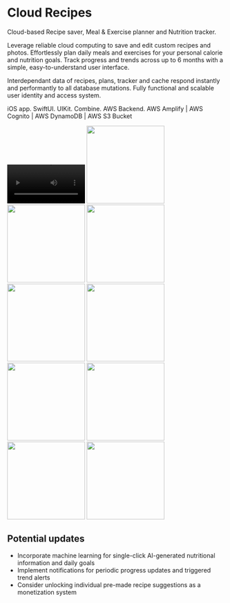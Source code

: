 # Cloud Recipes

Cloud-based Recipe saver, Meal & Exercise planner and Nutrition tracker.

Leverage reliable cloud computing to save and edit custom recipes and photos. 
Effortlessly plan daily meals and exercises for your personal calorie and nutrition goals.
Track progress and trends across up to 6 months with a simple, easy-to-understand user interface.

Interdependant data of recipes, plans, tracker and cache respond instantly and performantly to all database mutations. 
Fully functional and scalable user identity and access system.

iOS app. SwiftUI. UIKit. Combine. AWS Backend.
AWS Amplify | AWS Cognito | AWS DynamoDB | AWS S3 Bucket 


<video width="180" controls>
    <source src="https://raw.githubusercontent.com/haozujz/paleomap/master/preview/video.mp4" type="video/mp4">
</video>
<img src="https://raw.githubusercontent.com/haozujz/paleomap/master/preview/p1.png" width="180"/>
<img src="https://raw.githubusercontent.com/haozujz/paleomap/master/preview/p2.png" width="180"/>
<img src="https://raw.githubusercontent.com/haozujz/paleomap/master/preview/p3.png" width="180"/>
<img src="https://raw.githubusercontent.com/haozujz/paleomap/master/preview/p4.png" width="180"/>

<img src="https://raw.githubusercontent.com/haozujz/paleomap/master/preview/p5.png" width="180"/>
<img src="https://raw.githubusercontent.com/haozujz/paleomap/master/preview/p6.png" width="180"/>
<img src="https://raw.githubusercontent.com/haozujz/paleomap/master/preview/p7.png" width="180"/>
<img src="https://raw.githubusercontent.com/haozujz/paleomap/master/preview/p8.png" width="180"/>
<img src="https://raw.githubusercontent.com/haozujz/paleomap/master/preview/p9.png" width="180"/>


## Potential updates

 - Incorporate machine learning for single-click AI-generated nutritional information and daily goals
 - Implement notifications for periodic progress updates and triggered trend alerts
 - Consider unlocking individual pre-made recipe suggestions as a monetization system
